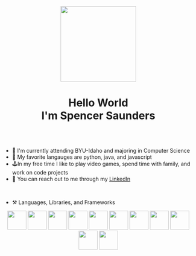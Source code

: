 <div align="center">
  <img width="200px" src="https://media.giphy.com/media/5eLDrEaRGHegx2FeF2/giphy.gif">
  <h1>
    Hello World <br> I'm Spencer Saunders
  </h1>
</div>
<br>
<br>

- 🏫 I'm currently attending BYU-Idaho and majoring in Computer Science 
- 💾 My favorite langauges are python, java, and javascript
- 🕹️In my free time I like to play video games, spend time with family, and work on code projects
- 📱 You can reach out to me through my <a href="https://www.linkedin.com/in/spencer-saunders-developer/">LinkedIn</a>

<br>

- ⚒️ Languages, Libraries, and Frameworks
<div align="center">
  <img style="width:50px" src="https://media.giphy.com/media/dC3EHvqJ61hNReoxMV/giphy.gif">
  <img style="width:50px" src="https://mpng.subpng.com/20180404/ebw/kisspng-java-programming-computer-programming-programming-coffee-jar-5ac598db779939.2171835915228991634899.jpg">
  <img style="width:50px" src="https://media.giphy.com/media/LMt9638dO8dftAjtco/giphy.gif">
  <img style="width:50px" src="https://media.giphy.com/media/XAxylRMCdpbEWUAvr8/giphy.gif">
  <img style="width:50px" src="https://media.giphy.com/media/fsEaZldNC8A1PJ3mwp/giphy.gif">
  <img style="width:50px" src="https://brandslogos.com/wp-content/uploads/images/large/c-logo.png">
  <img style="width:50px" src="https://media.giphy.com/media/Sr8xDpMwVKOHUWDVRD/giphy.gif">
  <img style="width:50px" src="https://media.giphy.com/media/eNAsjO55tPbgaor7ma/giphy.gif">
  <img style="width:50px" src="https://media.giphy.com/media/kdFc8fubgS31b8DsVu/giphy.gif">
  <img style="width:50px" src="https://blog.florianlopes.io/content/images/2016/04/spring-boot-project-logo.png">
  <img style="width:50px" src="https://firebearstudio.com/blog/wp-content/uploads/2015/02/Best-Django-Python-CMS-2015.png">
</div>


<!---
spencersaunders45/spencersaunders45 is a ✨ special ✨ repository because its `README.md` (this file) appears on your GitHub profile.
You can click the Preview link to take a look at your changes.
--->
